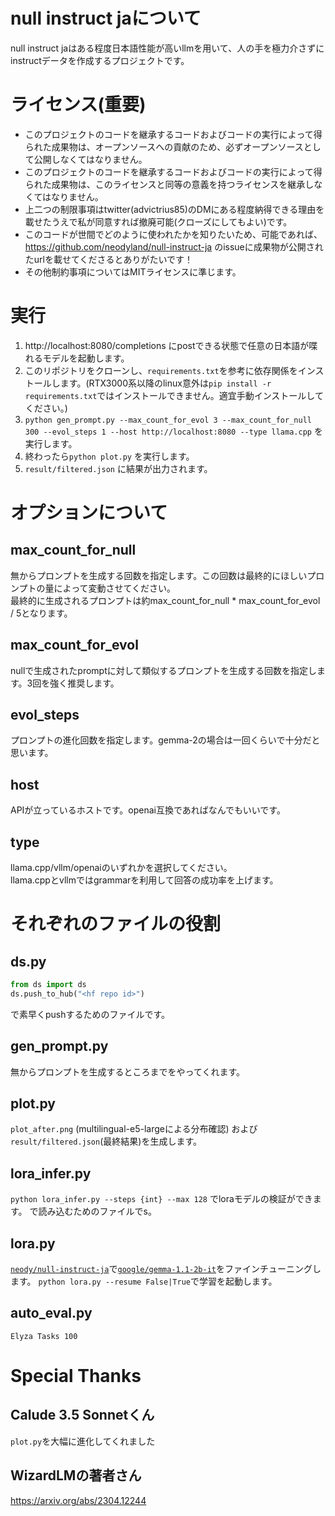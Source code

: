 # null instruct jaについて
null instruct jaはある程度日本語性能が高いllmを用いて、人の手を極力介さずにinstructデータを作成するプロジェクトです。

# ライセンス(重要)
- このプロジェクトのコードを継承するコードおよびコードの実行によって得られた成果物は、オープンソースへの貢献のため、必ずオープンソースとして公開しなくてはなりません。  
- このプロジェクトのコードを継承するコードおよびコードの実行によって得られた成果物は、このライセンスと同等の意義を持つライセンスを継承しなくてはなりません。  
- 上二つの制限事項はtwitter(advictrius85)のDMにある程度納得できる理由を載せたうえで私が同意すれば撤廃可能(クローズにしてもよい)です。  
- このコードが世間でどのように使われたかを知りたいため、可能であれば、https://github.com/neodyland/null-instruct-ja のissueに成果物が公開されたurlを載せてくださるとありがたいです！  
- その他制約事項についてはMITライセンスに準じます。

# 実行
1. http://localhost:8080/completions にpostできる状態で任意の日本語が喋れるモデルを起動します。
2. このリポジトリをクローンし、`requirements.txt`を参考に依存関係をインストールします。(RTX3000系以降のlinux意外は`pip install -r requirements.txt`ではインストールできません。適宜手動インストールしてください。)
3. `python gen_prompt.py --max_count_for_evol 3 --max_count_for_null 300 --evol_steps 1 --host http://localhost:8080 --type llama.cpp` を実行します。
4. 終わったら`python plot.py` を実行します。
5. `result/filtered.json` に結果が出力されます。

# オプションについて
## max_count_for_null
無からプロンプトを生成する回数を指定します。この回数は最終的にほしいプロンプトの量によって変動させてください。  
最終的に生成されるプロンプトは約max_count_for_null * max_count_for_evol / 5となります。
## max_count_for_evol
nullで生成されたpromptに対して類似するプロンプトを生成する回数を指定します。3回を強く推奨します。
## evol_steps
プロンプトの進化回数を指定します。gemma-2の場合は一回くらいで十分だと思います。
## host
APIが立っているホストです。openai互換であればなんでもいいです。
## type
llama.cpp/vllm/openaiのいずれかを選択してください。  
llama.cppとvllmではgrammarを利用して回答の成功率を上げます。

# それぞれのファイルの役割
## ds.py
```python
from ds import ds
ds.push_to_hub("<hf repo id>")
```
で素早くpushするためのファイルです。
## gen_prompt.py
無からプロンプトを生成するところまでをやってくれます。
## plot.py
`plot_after.png` (multilingual-e5-largeによる分布確認) および`result/filtered.json`(最終結果)を生成します。
## lora_infer.py
`python lora_infer.py --steps {int} --max 128` でloraモデルの検証ができます。
で読み込むためのファイルでs。
## lora.py
[`neody/null-instruct-ja`](https://huggingface.co/datasets/neody/null-instruct-ja)で[`google/gemma-1.1-2b-it`](https://huggingface.co/google/gemma-1.1-2b-itt)をファインチューニングします。
`python lora.py --resume False|True`で学習を起動します。
## auto_eval.py
`Elyza Tasks 100`

# Special Thanks
##  Calude 3.5 Sonnetくん
`plot.py`を大幅に進化してくれました
## WizardLMの著者さん
https://arxiv.org/abs/2304.12244